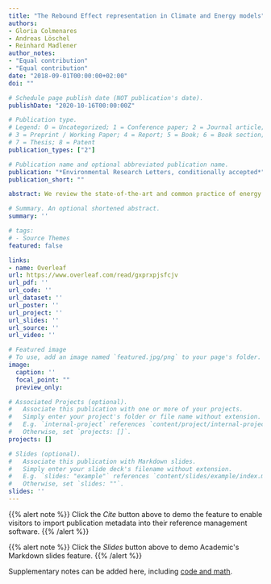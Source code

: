```yaml
---
title: "The Rebound Effect representation in Climate and Energy models"
authors:
- Gloria Colmenares
- Andreas Löschel
- Reinhard Madlener
author_notes:
- "Equal contribution"
- "Equal contribution"
date: "2018-09-01T00:00:00+02:00"
doi: ""

# Schedule page publish date (NOT publication's date).
publishDate: "2020-10-16T00:00:00Z"

# Publication type.
# Legend: 0 = Uncategorized; 1 = Conference paper; 2 = Journal article;
# 3 = Preprint / Working Paper; 4 = Report; 5 = Book; 6 = Book section;
# 7 = Thesis; 8 = Patent
publication_types: ["2"]

# Publication name and optional abbreviated publication name.
publication: "*Environmental Research Letters, conditionally accepted*"
publication_short: ""

abstract: We review the state-of-the-art and common practice of energy and climate modeling vis-a-vis the rebound literature. In particular, we study how energy system and economy-wide models include and quantify rebound effects - the gap between actual and expected saving or the behavioral adjustment in response to an energy efficiency improvement\, in terms of energy or greenhouse gas emissions. First, we explain the interaction between drivers of energy efficiency improvements energy efficiency policies, and the rebound effect to provide a framework for a general theoretical revision from micro- to macro-economic levels. Using this classification, we analyze rebound effect representations in empirical models by four dimensions actors (industry or the production side, and private households or the consumption side)\, the aggregation level (from micro- to macro-economic levels), income level (developed or developing countries), and time (short- and long-run). Furthermore, we review rebound effect studies whose models focus on three drivers of energy efficiency improvements market-based policies, non-market-based policies, and a costless energy efficiency improvement that holds other attributes constant (zero-cost breakthrough). We find that a clear representation of one or simultaneous drivers of energy efficiency improvements is crucial to target the goals of energy savings, greenhouse gas mitigation\, and welfare gains. Under this broader view, the rebound effect is one additional phenomenon to take into consideration. This perspective provokes and provides additional policy implications. Reporting rebound effects as a stand-alone percentage is not sufficiently informative for policy considerations and the distinction of the aggregation level is important to asses the scalability of energy efficiency policies. Finally, we give some ideas and motivations for future research.

# Summary. An optional shortened abstract.
summary: ''

# tags:
# - Source Themes
featured: false

links:
- name: Overleaf
url: https://www.overleaf.com/read/gxprxpjsfcjv
url_pdf: ''
url_code: ''
url_dataset: ''
url_poster: ''
url_project: ''
url_slides: ''
url_source: ''
url_video: ''

# Featured image
# To use, add an image named `featured.jpg/png` to your page's folder. 
image:
  caption: ''
  focal_point: ""
  preview_only: 

# Associated Projects (optional).
#   Associate this publication with one or more of your projects.
#   Simply enter your project's folder or file name without extension.
#   E.g. `internal-project` references `content/project/internal-project/index.md`.
#   Otherwise, set `projects: []`.
projects: []

# Slides (optional).
#   Associate this publication with Markdown slides.
#   Simply enter your slide deck's filename without extension.
#   E.g. `slides: "example"` references `content/slides/example/index.md`.
#   Otherwise, set `slides: ""`.
slides: ''
---
```


{{% alert note %}}
Click the *Cite* button above to demo the feature to enable visitors to import publication metadata into their reference management software.
{{% /alert %}}

{{% alert note %}}
Click the *Slides* button above to demo Academic's Markdown slides feature.
{{% /alert %}}

Supplementary notes can be added here, including [code and math](https://sourcethemes.com/academic/docs/writing-markdown-latex/).

